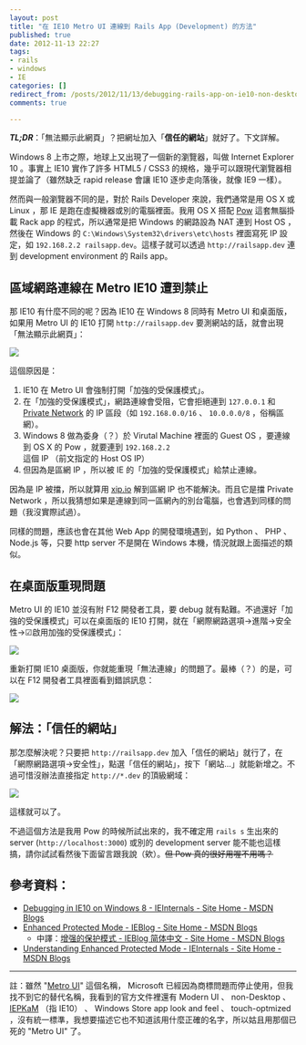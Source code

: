 ```yaml
---
layout: post
title: "在 IE10 Metro UI 連線到 Rails App (Development) 的方法"
published: true
date: 2012-11-13 22:27
tags:
- rails
- windows
- IE
categories: []
redirect_from: /posts/2012/11/13/debugging-rails-app-on-ie10-non-desktop
comments: true

---
```



***TL;DR***：「無法顯示此網頁」？把網址加入「**信任的網站**」就好了。下文詳解。

Windows 8 上市之際，地球上又出現了一個新的瀏覽器，叫做 Internet Explorer 10 。事實上 IE10 實作了許多 HTML5 / CSS3 的規格，幾乎可以跟現代瀏覽器相提並論了（雖然缺乏 rapid release 會讓 IE10 逐步走向落後，就像 IE9 一樣）。

然而與一般瀏覽器不同的是，對於 Rails Developer 來說，我們通常是用 OS X 或 Linux ，那 IE 是跑在虛擬機器或別的電腦裡面。我用 OS X 搭配 [Pow](http://pow.cx) 這套無腦掛載 Rack app 的程式，所以通常是把 Windows 的網路設為 NAT 連到 Host OS ，然後在 Windows 的 `C:\Windows\System32\drivers\etc\hosts` 裡面寫死 IP 設定，如 `192.168.2.2 railsapp.dev`。這樣子就可以透過 `http://railsapp.dev` 連到 development environment 的 Rails app。

## 區域網路連線在 Metro IE10 遭到禁止

那 IE10 有什麼不同的呢？因為 IE10 在 Windows 8 同時有 Metro UI 和桌面版，如果用 Metro UI 的 IE10 打開 `http://railsapp.dev` 要測網站的話，就會出現「無法顯示此網頁」：

[![](http://cl.ly/image/3A2c460x2q2W/metro-ie10-connection-failed.png)](http://cl.ly/image/3A2c460x2q2W)

這個原因是：

1. IE10 在 Metro UI 會強制打開「加強的受保護模式」。
2. 在「加強的受保護模式」，網路連線會受阻，它會拒絕連到 `127.0.0.1` 和 [Private Network](http://en.wikipedia.org/wiki/Private_network) 的 IP 區段（如 `192.168.0.0/16` 、 `10.0.0.0/8` ，俗稱區網）。
3. Windows 8 做為委身（？）於 Virutal Machine 裡面的 Guest OS ，要連線到 OS X 的 Pow ，就要連到 `192.168.2.2` 這個 IP （前文指定的 Host OS IP）
4. 但因為是區網 IP ，所以被 IE 的「加強的受保護模式」給禁止連線。

因為是 IP 被擋，所以就算用 [xip.io](http://xip.io) 解到區網 IP 也不能解決。而且它是擋 Private Network ，所以我猜想如果是連線到同一區網內的別台電腦，也會遇到同樣的問題（我沒實際試過）。

同樣的問題，應該也會在其他 Web App 的開發環境遇到，如 Python 、 PHP 、 Node.js 等，只要 http server 不是開在 Windows 本機，情況就跟上面描述的類似。

<!--more-->

## 在桌面版重現問題

Metro UI 的 IE10 並沒有附 F12 開發者工具，要 debug 就有點難。不過還好「加強的受保護模式」可以在桌面版的 IE10 打開，就在「網際網路選項→進階→安全性→☑啟用加強的受保護模式」：

[![](http://cl.ly/image/0z0z1I2t3q2H/enable-epm-on-desktop-ie10.png)](http://cl.ly/image/0z0z1I2t3q2H)

重新打開 IE10 桌面版，你就能重現「無法連線」的問題了。最棒（？）的是，可以在 F12 開發者工具裡面看到錯誤訊息：

[![](http://cl.ly/image/1j1w0J022u2m/err-msg-on-ie10-epm-blocking-private-network-conneciton.png)](http://cl.ly/image/1j1w0J022u2m)

## 解法：「信任的網站」

那怎麼解決呢？只要把 `http://railsapp.dev` 加入「信任的網站」就行了，在「網際網路選項→安全性」，點選「信任的網站」，按下「網站…」就能新增之。不過可惜沒辦法直接指定 `http://*.dev` 的頂級網域：

[![](http://cl.ly/image/3X1D0I2z2O3H/add-to-trusted-zone.png)](http://cl.ly/image/3X1D0I2z2O3H)

這樣就可以了。

不過這個方法是我用 Pow 的時候所試出來的，我不確定用 `rails s` 生出來的 server (`http://localhost:3000`) 或別的 development server 能不能也這樣搞，請你試試看然後下面留言跟我說（欸）。<s>但 Pow 真的很好用喔不用嗎？</s>

## 參考資料：

* [Debugging in IE10 on Windows 8 - IEInternals - Site Home - MSDN Blogs](http://blogs.msdn.com/b/ieinternals/archive/2012/09/05/debugging-local-websites-using-not-metro-immersive-modern-full-screen-internet-explorer-10-desktop-f12.aspx)
* [Enhanced Protected Mode - IEBlog - Site Home - MSDN Blogs](http://blogs.msdn.com/b/ie/archive/2012/03/14/enhanced-protected-mode.aspx)
    *  中譯：[增强的保护模式 - IEBlog 简体中文 - Site Home - MSDN Blogs](http://blogs.msdn.com/b/ie_cn/archive/2012/03/14/enhanced-protected-mode.aspx)
* [Understanding Enhanced Protected Mode - IEInternals - Site Home - MSDN Blogs](http://blogs.msdn.com/b/ieinternals/archive/2012/03/23/understanding-ie10-enhanced-protected-mode-network-security-addons-cookies-metro-desktop.aspx)

---

註：雖然 "[Metro UI](http://en.wikipedia.org/wiki/Metro_\(design_language\))" 這個名稱， Microsoft 已經因為商標問題而停止使用，但我找不到它的替代名稱，我看到的官方文件裡還有 Modern UI 、 non-Desktop 、 [IEPKaM](http://blogs.msdn.com/b/ieinternals/archive/2012/09/26/windows-8-internet-explorer-10-activex-control-changes-and-restrictions.aspx) （指 IE10） 、 Windows Store app look and feel 、 touch-optmized ，沒有統一標準，我想要描述它也不知道該用什麼正確的名字，所以姑且用那個已死的 "Metro UI" 了。
